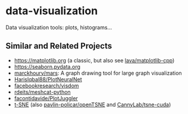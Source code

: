 # data-visualization
Data visualization tools: plots, histograms...

## Similar and Related Projects
- https://matplotlib.org (a classic, but also see [lava/matplotlib-cpp](https://github.com/lava/matplotlib-cpp))
- https://seaborn.pydata.org
- [marckhoury/mars](https://github.com/marckhoury/mars): A graph drawing tool for large graph visualization
- [HarisIqbal88/PlotNeuralNet](https://github.com/HarisIqbal88/PlotNeuralNet)
- [facebookresearch/visdom](https://github.com/facebookresearch/visdom)
- [rdeits/meshcat-python](https://github.com/rdeits/meshcat-python)
- [facontidavide/PlotJuggler](https://github.com/facontidavide/PlotJuggler)
- [t-SNE](https://lvdmaaten.github.io/tsne/) (also [pavlin-policar/openTSNE](https://github.com/pavlin-policar/openTSNE) and [CannyLab/tsne-cuda](https://github.com/CannyLab/tsne-cuda))
